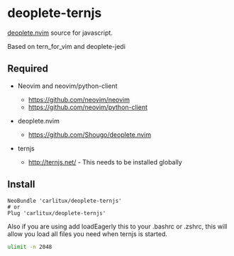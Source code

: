 # deoplete-ternjs
[deoplete.nvim](https://github.com/Shougo/deoplete.nvim) source for javascript.

Based on tern_for_vim and deoplete-jedi

## Required

- Neovim and neovim/python-client
  - https://github.com/neovim/neovim
  - https://github.com/neovim/python-client

- deoplete.nvim
  - https://github.com/Shougo/deoplete.nvim

- ternjs
  - http://ternjs.net/  - This needs to be installed globally


## Install

```vim
NeoBundle 'carlitux/deoplete-ternjs'
# or
Plug 'carlitux/deoplete-ternjs'
```

Also if you are using add loadEagerly this to your .bashrc or .zshrc, this will
allow you load all files you need when ternjs is started.

```bash
ulimit -n 2048
```

